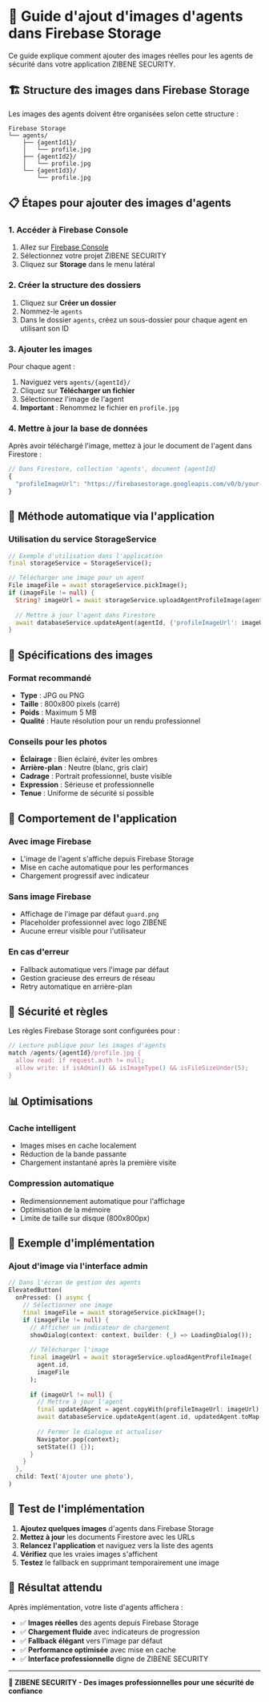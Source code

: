 # 📸 Guide d'ajout d'images d'agents dans Firebase Storage

Ce guide explique comment ajouter des images réelles pour les agents de sécurité dans votre application ZIBENE SECURITY.

## 🏗️ Structure des images dans Firebase Storage

Les images des agents doivent être organisées selon cette structure :

```
Firebase Storage
└── agents/
    ├── {agentId1}/
    │   └── profile.jpg
    ├── {agentId2}/
    │   └── profile.jpg
    └── {agentId3}/
        └── profile.jpg
```

## 📋 Étapes pour ajouter des images d'agents

### 1. **Accéder à Firebase Console**
1. Allez sur [Firebase Console](https://console.firebase.google.com)
2. Sélectionnez votre projet ZIBENE SECURITY
3. Cliquez sur **Storage** dans le menu latéral

### 2. **Créer la structure des dossiers**
1. Cliquez sur **Créer un dossier**
2. Nommez-le `agents`
3. Dans le dossier `agents`, créez un sous-dossier pour chaque agent en utilisant son ID

### 3. **Ajouter les images**
Pour chaque agent :
1. Naviguez vers `agents/{agentId}/`
2. Cliquez sur **Télécharger un fichier**
3. Sélectionnez l'image de l'agent
4. **Important** : Renommez le fichier en `profile.jpg`

### 4. **Mettre à jour la base de données**
Après avoir téléchargé l'image, mettez à jour le document de l'agent dans Firestore :

```javascript
// Dans Firestore, collection 'agents', document {agentId}
{
  "profileImageUrl": "https://firebasestorage.googleapis.com/v0/b/your-project.appspot.com/o/agents%2F{agentId}%2Fprofile.jpg?alt=media&token=..."
}
```

## 🔧 Méthode automatique via l'application

### Utilisation du service StorageService

```dart
// Exemple d'utilisation dans l'application
final storageService = StorageService();

// Télécharger une image pour un agent
File imageFile = await storageService.pickImage();
if (imageFile != null) {
  String? imageUrl = await storageService.uploadAgentProfileImage(agentId, imageFile);
  
  // Mettre à jour l'agent dans Firestore
  await databaseService.updateAgent(agentId, {'profileImageUrl': imageUrl});
}
```

## 📐 Spécifications des images

### **Format recommandé**
- **Type** : JPG ou PNG
- **Taille** : 800x800 pixels (carré)
- **Poids** : Maximum 5 MB
- **Qualité** : Haute résolution pour un rendu professionnel

### **Conseils pour les photos**
- **Éclairage** : Bien éclairé, éviter les ombres
- **Arrière-plan** : Neutre (blanc, gris clair)
- **Cadrage** : Portrait professionnel, buste visible
- **Expression** : Sérieuse et professionnelle
- **Tenue** : Uniforme de sécurité si possible

## 🎯 Comportement de l'application

### **Avec image Firebase**
- L'image de l'agent s'affiche depuis Firebase Storage
- Mise en cache automatique pour les performances
- Chargement progressif avec indicateur

### **Sans image Firebase**
- Affichage de l'image par défaut `guard.png`
- Placeholder professionnel avec logo ZIBENE
- Aucune erreur visible pour l'utilisateur

### **En cas d'erreur**
- Fallback automatique vers l'image par défaut
- Gestion gracieuse des erreurs de réseau
- Retry automatique en arrière-plan

## 🔐 Sécurité et règles

Les règles Firebase Storage sont configurées pour :

```javascript
// Lecture publique pour les images d'agents
match /agents/{agentId}/profile.jpg {
  allow read: if request.auth != null;
  allow write: if isAdmin() && isImageType() && isFileSizeUnder(5);
}
```

## 📊 Optimisations

### **Cache intelligent**
- Images mises en cache localement
- Réduction de la bande passante
- Chargement instantané après la première visite

### **Compression automatique**
- Redimensionnement automatique pour l'affichage
- Optimisation de la mémoire
- Limite de taille sur disque (800x800px)

## 🚀 Exemple d'implémentation

### **Ajout d'image via l'interface admin**

```dart
// Dans l'écran de gestion des agents
ElevatedButton(
  onPressed: () async {
    // Sélectionner une image
    final imageFile = await storageService.pickImage();
    if (imageFile != null) {
      // Afficher un indicateur de chargement
      showDialog(context: context, builder: (_) => LoadingDialog());
      
      // Télécharger l'image
      final imageUrl = await storageService.uploadAgentProfileImage(
        agent.id, 
        imageFile
      );
      
      if (imageUrl != null) {
        // Mettre à jour l'agent
        final updatedAgent = agent.copyWith(profileImageUrl: imageUrl);
        await databaseService.updateAgent(agent.id, updatedAgent.toMap());
        
        // Fermer le dialogue et actualiser
        Navigator.pop(context);
        setState(() {});
      }
    }
  },
  child: Text('Ajouter une photo'),
)
```

## 📱 Test de l'implémentation

1. **Ajoutez quelques images** d'agents dans Firebase Storage
2. **Mettez à jour** les documents Firestore avec les URLs
3. **Relancez l'application** et naviguez vers la liste des agents
4. **Vérifiez** que les vraies images s'affichent
5. **Testez** le fallback en supprimant temporairement une image

## 🎉 Résultat attendu

Après implémentation, votre liste d'agents affichera :
- ✅ **Images réelles** des agents depuis Firebase Storage
- ✅ **Chargement fluide** avec indicateurs de progression
- ✅ **Fallback élégant** vers l'image par défaut
- ✅ **Performance optimisée** avec mise en cache
- ✅ **Interface professionnelle** digne de ZIBENE SECURITY

---

**🐝 ZIBENE SECURITY - Des images professionnelles pour une sécurité de confiance**
